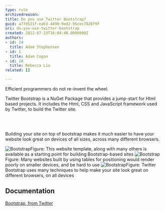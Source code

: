 ```yaml
---
type: rule
archivedreason: 
title: Do you use Twitter Bootstrap?
guid: a77d521f-eab3-4490-9ed2-95cec7026f9f
uri: do-you-use-twitter-bootstrap
created: 2012-07-23T16:04:48.0000000Z
authors:
- id: 24
  title: Adam Stephensen
- id: 1
  title: Adam Cogan
- id: 20
  title: Rebecca Liu
related: []

---
```



<p>Efficient programmers do not re-invent the wheel.</p>
<p>Twitter Bootstrap is a NuGet Package that provides a jump-start for Html based projects. It includes the Html, CSS and JavaScript framework used by Twitter, to build the Twitter site.</p>
<br><excerpt class='endintro'></excerpt><br>
<p>Building your site on top of bootstrap makes it much easier to have your website look great on devices of all sizes, across many different browsers.</p>
<img class="ms-rteCustom-ImageArea" alt="Bootstrap" src="/SoftwareDevelopment/RulesToBetterMVC/PublishingImages/bootstrap-1.jpg" /><span class="ms-rteCustom-FigureNormal">Figure&#58; This website template, along with many others is available as a starting point for building Bootstrap-based sites</span> <img class="ms-rteCustom-ImageArea" alt="Bootstrap" src="/SoftwareDevelopment/RulesToBetterMVC/PublishingImages/bootstrap-2.jpg" /><span class="ms-rteCustom-FigureBad">Figure&#58; Many websites built by using tables for positioning would render poorly on smaller devices, and be hard to use</span> <img class="ms-rteCustom-ImageArea" alt="Bootstrap" src="/SoftwareDevelopment/RulesToBetterMVC/PublishingImages/bootstrap-3.jpg" /><span class="ms-rteCustom-FigureGood">Figure&#58; Twitter Bootstrap uses many techniques to help make your site look great on different browsers, on all devices</span> <h2>Documentation</h2>
<p><a href="http&#58;//twitter.github.com/bootstrap/">Bootstrap, from Twitter</a></p>


